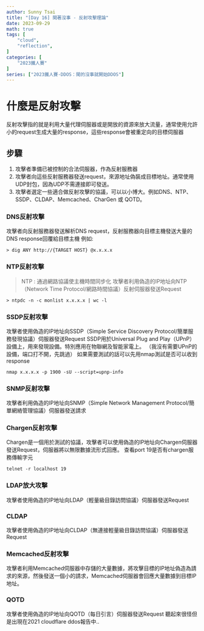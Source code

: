 ```yaml
---
author: Sunny Tsai
title: "[Day 16] 閑著沒事 - 反射攻擊理論"
date: 2023-09-29
math: true
tags: [
    "cloud",
    "reflection",
]
categories: [
    "2023鐵人賽"
]
series: ["2023鐵人賽-DDOS：閑的沒事就開始DDOS"]
---
```

# 什麼是反射攻擊

反射攻擊指的就是利用大量代理伺服器或是開放的資源來放大流量，通常使用允許小的request生成大量的response，這些response會被重定向的目標伺服器


## 步驟

1. 攻擊者準備已被控制的合法伺服器，作為反射服務器
2. 攻擊者向這些反射服務器發送request，來源地址偽裝成目標地址。通常使用UDP封包，因為UDP不需連接即可發送。
3. 攻擊者選定一些適合做反射攻擊的協議，可以以小博大。例如DNS、NTP、SSDP、CLDAP、Memcached、CharGen 或 QOTD。


### DNS反射攻擊
攻擊者向反射服務器發送解析DNS request，反射服務器向目標主機發送大量的DNS response回覆給目標主機
例如:
```
> dig ANY http://{TARGET HOST} @x.x.x.x
```


### NTP反射攻擊
> NTP : 通過網路協議使主機時間同步化
攻擊者利用偽造的IP地址向NTP（Network Time Protocol/網路時間協議）反射伺服器發送Request
```
> ntpdc -n -c monlist x.x.x.x | wc -l
```

### SSDP反射攻擊
攻擊者使用偽造的IP地址向SSDP（Simple Service Discovery Protocol/簡單服務發現協議）伺服器發送Request
SSDP用於Universal Plug and Play（UPnP）設備上，用來發現設備。特別應用在物聯網及智能家電上。
（我沒有需要UPnP的設備，端口打不開，先跳過）
如果需要測試的話可以先用nmap測試是否可以收到response
```
nmap x.x.x.x -p 1900 -sU --script=upnp-info
```


### SNMP反射攻擊
攻擊者利用偽造的IP地址向SNMP（Simple Network Management Protocol/簡單網絡管理協議）伺服器發送請求

### Chargen反射攻擊
Chargen是一個用於測試的協議，攻擊者可以使用偽造的IP地址向Chargen伺服器發送Request，伺服器將以無限數據流形式回應。
查看port 19是否有chargen服務傳輸字元
```
telnet -r localhost 19
```


### LDAP放大攻擊
攻擊者使用偽造的IP地址向LDAP（輕量級目錄訪問協議）伺服器發送Request

### CLDAP
攻擊者使用偽造的IP地址向CLDAP（無連接輕量級目錄訪問協議）伺服器發送Request

### Memcached反射攻擊
攻擊者利用Memcached伺服器中存儲的大量數據，將攻擊目標的IP地址偽造為請求的來源，然後發送一個小的請求，Memcached伺服器會回應大量數據到目標IP地址。

### QOTD
攻擊者使用偽造的IP地址向QOTD（每日引言）伺服器發送Request
聽起來很怪但是出現在2021 cloudflare ddos報告中..
